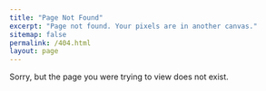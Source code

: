 ```yaml
---
title: "Page Not Found"
excerpt: "Page not found. Your pixels are in another canvas."
sitemap: false
permalink: /404.html
layout: page
---
```


Sorry, but the page you were trying to view does not exist.
